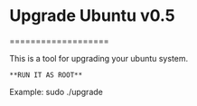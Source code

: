 # Upgrade Ubuntu v0.5
===================

This is a tool for upgrading your ubuntu system.

	**RUN IT AS ROOT**

Example: sudo ./upgrade
